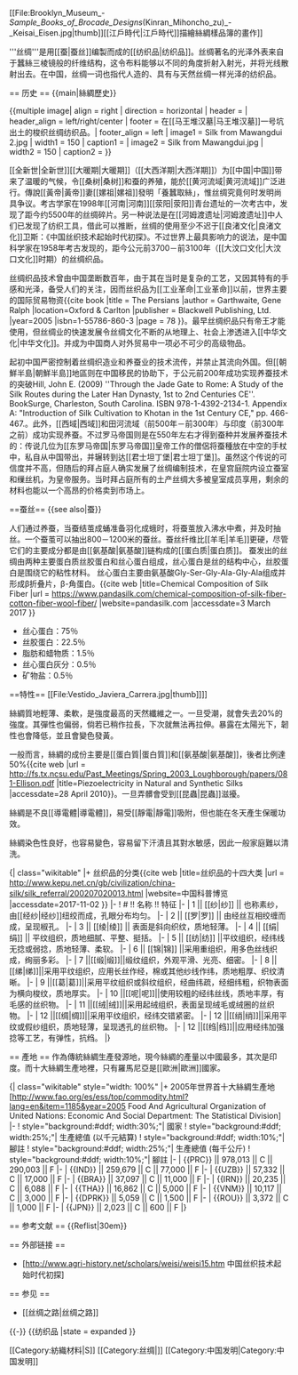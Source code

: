[[File:Brooklyn_Museum_-_Sample_Books_of_Brocade_Designs_(Kinran_Mihoncho_zu)_-_Keisai_Eisen.jpg|thumb]][[江戶時代|江戶時代]]描繪絲綢樣品簿的畫作]]

'''丝绸'''是用[[蚕|蚕丝]]编製而成的[[纺织品|纺织品]]。丝绸著名的光泽外表来自于蠶絲三棱镜般的纤维结构，这令布料能够以不同的角度折射入射光，并将光线散射出去。在中国，丝绸一词也指代人造的、具有与天然丝绸一样光泽的纺织品。

== 历史 ==
{{main|絲綢歷史}}

{{multiple image| align = right | direction = horizontal | header = | header_align = left/right/center | footer = 在[[马王堆汉墓|马王堆汉墓]]一号坑出土的梭织丝绸纺织品。| footer_align = left | image1 = Silk from Mawangdui 2.jpg | width1 = 150 | caption1  = | image2 = Silk from Mawangdui.jpg | width2 = 150 | caption2  = }}

[[全新世|全新世]][[大暖期|大暖期]]（[[大西洋期|大西洋期]]）为[[中国|中国]]带来了温暖的气候，令[[桑树|桑树]]和蚕的养殖，能於[[黄河流域|黄河流域]]广泛进行。傳說[[黃帝|黃帝]]妻[[嫘祖|嫘祖]]發明「養蠶取絲」，惟丝绸究竟何时发明尚具争议。考古学家在1998年[[河南|河南]][[荥阳|荥阳]]青台遗址的一次考古中，发现了距今约5500年的丝绸碎片。另一种说法是在[[河姆渡遗址|河姆渡遗址]]中人们已发现了纺织工具，借此可以推断，丝绸的使用至少不迟于[[良渚文化|良渚文化]]<ref>卫斯：《中国丝织技术起始时代初探》</ref>。不过世界上最具影响力的说法，是中国科学家在1958年考古发现的，距今公元前3700－前3100年（[[大汶口文化|大汶口文化]]时期）的丝绸织品。

丝绸织品技术曾由中国垄断数百年，由于其在当时是复杂的工艺，又因其特有的手感和光泽，备受人们的关注，因而丝织品为[[工业革命|工业革命]]以前，世界主要的国际贸易物资<ref name="gart">{{cite book |title = The Persians |author = Garthwaite, Gene Ralph |location=Oxford & Carlton |publisher = Blackwell Publishing, Ltd. |year=2005 |isbn=1-55786-860-3 |page = 78 }}</ref>。最早丝绸织品只有帝王才能使用，但丝绸业的快速发展令丝绸文化不断的从地理上、社会上渗透进入[[中华文化|中华文化]]。并成为中国商人对外贸易中一项必不可少的高级物品。

起初中国严密控制着丝绸织造业和养蚕业的技术流传，并禁止其流向外国。但[[朝鮮半島|朝鮮半島]]地區则在中国移民的协助下，于公元前200年成功实现养蚕技术的突破<ref>Hill, John E. (2009) ''Through the Jade Gate to Rome: A Study of the Silk Routes during the Later Han Dynasty, 1st to 2nd Centuries CE''. BookSurge, Charleston, South Carolina. ISBN 978-1-4392-2134-1. Appendix A: "Introduction of Silk Cultivation to Khotan in the 1st Century CE," pp. 466-467.</ref>。此外，[[西域|西域]]和田河流域（前500年－前300年）与印度（前300年之前）成功实现养蚕。不过罗马帝国则是在550年左右才得到蚕种并发展养蚕技术的：传说几位为[[东罗马帝国|东罗马帝国]]皇帝工作的僧侶将蚕種放在中空的手杖中，私自从中国带出，并辗转到达[[君士坦丁堡|君士坦丁堡]]。虽然这个传说的可信度并不高，但随后的拜占庭人确实发展了丝绸编制技术，在皇宫庭院内设立蚕室和缫丝机，为皇帝服务。当时拜占庭所有的土产丝绸大多被皇室成员享用，剩余的材料也能以一个高昂的价格卖到市场上。

==蚕丝==
{{see also|蚕}}

人们通过养蚕，当蚕结茧成蛹准备羽化成蛾时，将蚕茧放入沸水中煮，并及时抽丝。一个蚕茧可以抽出800－1200米的蚕丝。蚕丝纤维比[[羊毛|羊毛]]更硬，尽管它们的主要成分都是由[[氨基酸|氨基酸]]链构成的[[蛋白质|蛋白质]]。 蚕发出的丝绸由两种主要蛋白质丝胶蛋白和丝心蛋白组成，丝心蛋白是丝的结构中心，丝胶蛋白是围绕它的粘性材料。 丝心蛋白主要由氨基酸Gly-Ser-Gly-Ala-Gly-Ala组成并形成β折叠片，β-角蛋白。<ref>{{cite web |title=Chemical Composition of Silk Fiber |url = https://www.pandasilk.com/chemical-composition-of-silk-fiber-cotton-fiber-wool-fiber/ |website=pandasilk.com |accessdate=3 March 2017 }}</ref>
* 丝心蛋白：75％
* 丝胶蛋白：22.5％
* 脂肪和蜡物质：1.5％
* 丝心蛋白灰分：0.5％
* 矿物盐：0.5％

==特性==
[[File:Vestido_Javiera_Carrera.jpg|thumb]]]]

絲綢質地輕薄、柔軟，是強度最高的天然纖維之一。一旦受潮，就會失去20%的強度。其彈性也偏弱，倘若已稍作拉長，下次就無法再拉伸。暴露在太陽光下，韌性也會降低，並且會變色發黃。

一般而言，絲綢的成份主要是[[蛋白質|蛋白質]]和[[氨基酸|氨基酸]]，後者比例達50%<ref>{{cite web |url = http://fs.tx.ncsu.edu/Past_Meetings/Spring_2003_Loughborough/papers/081-Ellison.pdf |title=Piezoelectricity in Natural and Synthetic Silks |accessdate=28 April 2010}}</ref>。一旦弄髒會受到[[昆蟲|昆蟲]]滋擾。

絲綢是不良[[導電體|導電體]]，易受[[靜電|靜電]]吸附，但也能在冬天產生保暖功效。

絲綢染色性良好，也容易變色，容易留下汗漬且其對水敏感，因此一般家庭難以清洗。

{| class="wikitable"
|+ 丝织品的分类<ref>{{cite web |title=丝织品的十四大类 |url = http://www.kepu.net.cn/gb/civilization/china-silk/silk_referral/200207020013.html |website=中国科普博览 |accessdate=2017-11-02 }}</ref>
|-
! # !! 名称 !! 特征
|-
| 1 || [[纱|纱]] || 也称素纱，由[[经纱|经纱]]纽绞而成，孔眼分布均匀。
|-
| 2 || [[罗|罗]] || 由经丝互相绞缠而成，呈现椒孔。
|-
| 3 || [[绫|绫]] || 表面是斜向织纹，质地轻薄。
|-
| 4 || [[绢|绢]] || 平纹组织，质地细腻、平整、挺括。
|-
| 5 || [[纺|纺]] ||平纹组织，经纬线无捻或弱捻，质地轻薄、柔软。
|-
| 6 || [[锦|锦]] ||采用重组织，用多色丝线织成，绚丽多彩。
|-
| 7 ||[[缎|缎]]||缎纹组织，外观平滑、光亮、细密。
|-
| 8 ||[[绨|绨]]||采用平纹组织，应用长丝作经，棉或其他纱线作纬，质地粗厚、织纹清晰。
|-
| 9 ||[[葛|葛]]||采用平纹组织或斜纹组织，经曲纬疏，经细纬粗，织物表面为横向梭纹，质地厚实。
|-
| 10 ||[[呢|呢]]||使用较粗的经纬丝线，质地丰厚，有毛感的丝织物。
|-
| 11 ||[[绒|绒]]||采用起绒组织，表面呈现绒毛或绒圈的丝织物。
|-
| 12 ||[[绸|绸]]||采用平纹组织，经纬交错紧密。
|-
| 12 ||[[绡|绡]]||采用平纹或假纱组织，质地轻薄，呈现透孔的丝织物。
|-
| 12 ||[[绉|绉]]||应用经纬加强捻等工艺，有弹性，抗绉。
|}

== 產地 ==
作為傳統絲綢生產發源地，現今絲綢的產量以中國最多，其次是印度。而十大絲綢生產地裡，只有羅馬尼亞是[[歐洲|歐洲]]國家。

{| class="wikitable"  style="width: 100%"
|+ 2005年世界首十大絲綢生產地<ref>[http://www.fao.org/es/ess/top/commodity.html?lang=en&item=1185&year=2005 Food And Agricultural Organization of United Nations: Economic And Social Department: The Statistical Division]</ref>
|-
!  style="background:#ddf; width:30%;"| 國家
!  style="background:#ddf; width:25%;"| 生產總值 (以千元結算)
!  style="background:#ddf; width:10%;"| 腳註
!  style="background:#ddf; width:25%;"| 生產總值 (每千公斤)
!  style="background:#ddf; width:10%;"| 腳註
|-
| {{PRC}} || 978,013 || C || 290,003 || F
|-
| {{IND}} || 259,679 || C || 77,000 || F
|-
| {{UZB}} || 57,332 || C || 17,000 || F
|-
| {{BRA}} || 37,097 || C || 11,000 || F
|-
| {{IRN}} || 20,235 || C || 6,088 || F
|-
| {{THA}} || 16,862 || C || 5,000 || F
|-
| {{VNM}} || 10,117 || C || 3,000 || F
|-
| {{DPRK}} || 5,059 || C || 1,500 || F
|-
| {{ROU}} || 3,372 || C || 1,000 || F
|-
| {{JPN}} || 2,023 || C || 600 || F
|}

== 参考文献 ==
{{Reflist|30em}}

== 外部链接 ==
* [http://www.agri-history.net/scholars/weisi/weisi15.htm 中国丝织技术起始时代初探]

== 参见 ==
* [[丝绸之路|丝绸之路]]

{{-}}
{{纺织品 |state = expanded }}

[[Category:紡織材料|S]]
[[Category:丝绸|]]
[[Category:中国发明|Category:中国发明]]